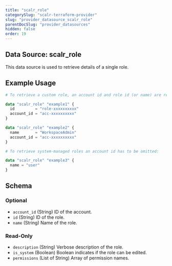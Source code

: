 ```yaml
---
title: "scalr_role"
categorySlug: "scalr-terraform-provider"
slug: "provider_datasource_scalr_role"
parentDocSlug: "provider_datasources"
hidden: false
order: 19
---
```

## Data Source: scalr_role

This data source is used to retrieve details of a single role.

## Example Usage

```terraform
# To retrieve a custom role, an account id and role id (or name) are required:

data "scalr_role" "example1" {
  id         = "role-xxxxxxxxxx"
  account_id = "acc-xxxxxxxxxx"
}

data "scalr_role" "example2" {
  name       = "WorkspaceAdmin"
  account_id = "acc-xxxxxxxxxx"
}

# To retrieve system-managed roles an account id has to be omitted:

data "scalr_role" "example3" {
  name = "user"
}
```

<!-- schema generated by tfplugindocs -->
## Schema

### Optional

- `account_id` (String) ID of the account.
- `id` (String) ID of the role.
- `name` (String) Name of the role.

### Read-Only

- `description` (String) Verbose description of the role.
- `is_system` (Boolean) Boolean indicates if the role can be edited.
- `permissions` (List of String) Array of permission names.
